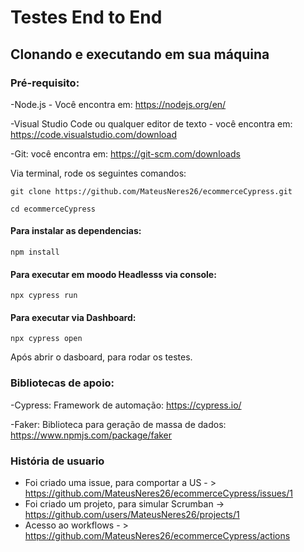 
# Testes End to End 

## Clonando e executando em sua máquina

### Pré-requisito:

-Node.js - Você encontra em: https://nodejs.org/en/

-Visual Studio Code ou qualquer editor de texto - você encontra em: https://code.visualstudio.com/download

-Git: você encontra em: https://git-scm.com/downloads


Via terminal, rode os seguintes comandos:
```  
git clone https://github.com/MateusNeres26/ecommerceCypress.git
```
```
cd ecommerceCypress
```

#### Para instalar as dependencias:
```
npm install 
```

#### Para executar em moodo Headlesss via console:
```
npx cypress run
```

#### Para executar via Dashboard:
```
npx cypress open 
```
Após abrir o dasboard, para rodar os testes.


### Bibliotecas de apoio:
-Cypress: Framework de automação: https://cypress.io/

-Faker: Biblioteca para geração de massa de dados: https://www.npmjs.com/package/faker

### História de usuario

 - Foi criado uma issue, para comportar a US - > https://github.com/MateusNeres26/ecommerceCypress/issues/1
 - Foi criado um projeto, para simular Scrumban -> https://github.com/users/MateusNeres26/projects/1
 - Acesso ao workflows - > https://github.com/MateusNeres26/ecommerceCypress/actions



